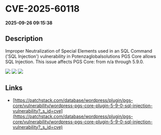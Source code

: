 # CVE-2025-60118

**2025-09-26 09:15:38**

## Description
Improper Neutralization of Special Elements used in an SQL Command ('SQL Injection') vulnerability in Potenzaglobalsolutions PGS Core allows SQL Injection. This issue affects PGS Core: from n/a through 5.9.0.

![](https://img.shields.io/static/v1?label=Score&message=8.5&color=red)
![](https://img.shields.io/static/v1?label=Severity&message=HIGH&color=red)
![](https://img.shields.io/static/v1?label=CWE&message=SQL&color=green)

## Links
- [https://patchstack.com/database/wordpress/plugin/pgs-core/vulnerability/wordpress-pgs-core-plugin-5-9-0-sql-injection-vulnerability?_s_id=cve](https://patchstack.com/database/wordpress/plugin/pgs-core/vulnerability/wordpress-pgs-core-plugin-5-9-0-sql-injection-vulnerability?_s_id=cve)
